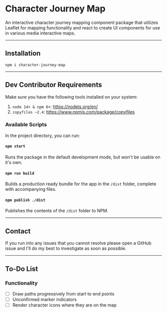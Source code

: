 # Character Journey Map

An interactive character journey mapping component package that utilizes Leaflet for mapping functionality and react to create UI components for use in various media interactive maps.

---

## Installation

`npm i character-journey-map`

---

## Dev Contributor Requirements

Make sure you have the following tools installed on your system:

1. `node 14+ & npm 6+`: https://nodejs.org/en/
2. `copyfiles ~2.4`: https://www.npmjs.com/package/copyfiles

### Available Scripts

In the project directory, you can run:

#### `npm start`

Runs the package in the default development mode, but won't be usable on it's own.


#### `npm run build`

Builds a production ready bundle for the app in the `/dist` folder, complete with accompanying files.

#### `npm publish ./dist`

Publishes the contents of the `/dist` folder to NPM.

---

## Contact

If you run into any issues that you cannot resolve please open a GitHub issue and I'll do my best to investigate as soon as possible. 

---

## To-Do List

### Functionality
- [ ] Draw paths progressively from start to end points
- [ ] Unconfirmed marker indicators
- [ ] Render character icons where they are on the map
